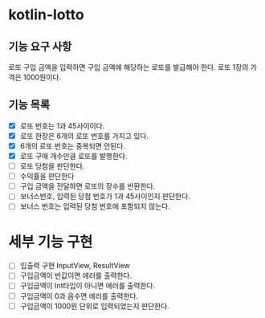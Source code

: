 # kotlin-lotto

## 기능 요구 사항

로또 구입 금액을 입력하면 구입 금액에 해당하는 로또를 발급해야 한다.
로또 1장의 가격은 1000원이다.

## 기능 목록

- [x] 로또 번호는 1과 45사이이다.
- [x] 로또 한장은 6개의 로또 번호를 가지고 있다.
- [x] 6개의 로또 번호는 중복되면 안된다.
- [x] 로또 구매 개수만큼 로또를 발행한다.
- [ ] 로또 당첨을 판단한다.
- [ ] 수익률을 판단한다
- [ ] 구입 금액을 전달하면 로또의 장수를 반환한다.
- [ ] 보너스번호, 입력된 당첨 번호가 1과 45사이인지 판단한다.
- [ ] 보너스 번호는 입력된 당첨 번호에 포함되지 않는다.

# 세부 기능 구현

- [ ] 입출력 구현 InputView, ResultView
- [ ] 구입금액이 빈값이면 에러를 출력한다.
- [ ] 구입금액이 Int타입이 아니면 에러를 출력한다.
- [ ] 구입금액이 0과 음수면 에러를 출력한다.
- [ ] 구입금액이 1000원 단위로 입력되었는지 판단한다.